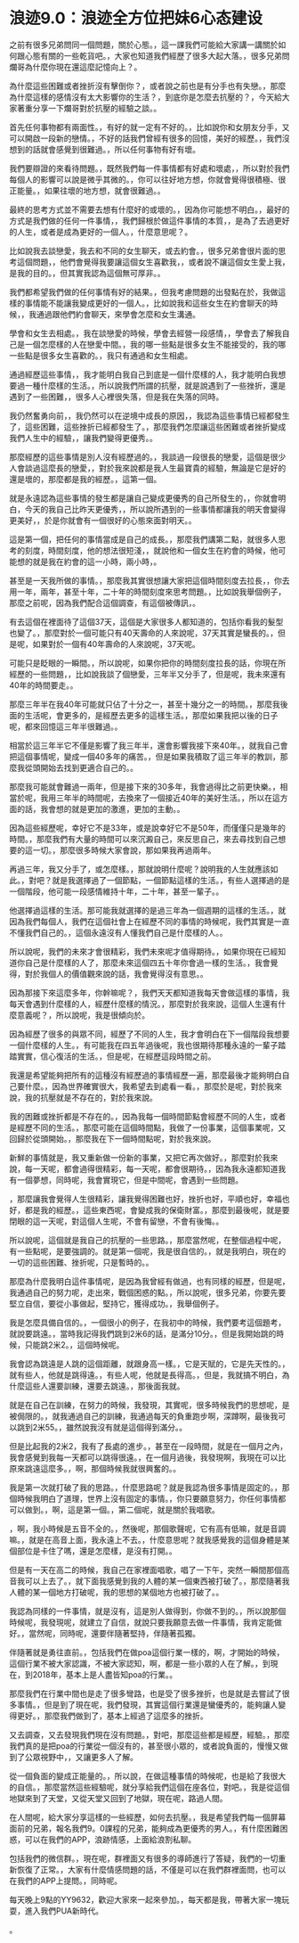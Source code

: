 # 浪迹9.0：浪迹全方位把妹6心态建设

之前有很多兄弟問同一個問題，關於心態。，這一課我們可能給大家講一講關於如何跟心態有關的一些乾貨吧。，大家也知道我們經歷了很多大起大落。，很多兄弟問爛哥為什麼你現在還這麼記憶向上？。

為什麼這些困難或者挫折沒有擊倒你？，或者說之前也是有分手也有失戀。，那麼為什麼這樣的感情沒有太大影響你的生活？，到底你是怎麼去抗壓的？，今天給大家著重分享一下爛哥對於抗壓的經驗之談。。

首先任何事物都有兩面性。，有好的就一定有不好的。，比如說你和女朋友分手，又可以開啟一段新的戀情。，不好的話我們曾經有很多的回憶，美好的經歷。，我們沒想到的話就會感覺到很難過。，所以任何事物有好有壞。

我們要辯證的來看待問題。，既然我們每一件事情都有好處和壞處，，所以對於我們每個人的影響可以說是微乎其微的。，你可以往好地方想，你就會覺得很積極、很正能量。，如果往壞的地方想，就會很難過。。

最終的思考方式並不需要去想有什麼好的或壞的。，因為你可能想不明白。，最好的方式是我們做的任何一件事情，，我們歸根於做這件事情的本質，，是為了去過更好的人生，或者是成為更好的一個人。，什麼意思呢？。

比如說我去談戀愛，我去和不同的女生聊天，或去約會。，很多兄弟會很片面的思考這個問題，，他們會覺得我要讓這個女生喜歡我，，或者說不讓這個女生愛上我，是我的目的。，但其實我認為這個無可厚非。。

我們都希望我們做的任何事情有好的結果。，但我考慮問題的出發點在於，我做這樣的事情能不能讓我變成更好的一個人。，比如說我和這些女生在約會聊天的時候，，我通過跟他們約會聊天，來學會怎麼和女生溝通。

學會和女生去相處。，我在談戀愛的時候，學會去經營一段感情，，學會去了解我自己是一個怎麼樣的人在戀愛中間。，我的哪一些點是很多女生不能接受的，我的哪一些點是很多女生喜歡的。，我只有通過和女生相處。

通過經歷這些事情，，我才能明白我自己到底是一個什麼樣的人，我才能明白我想要過一種什麼樣的生活。，所以說我們所謂的抗壓，就是說遇到了一些挫折，還是遇到了一些困難，，很多人心裡很失落，但是我在失落的同時。

我仍然奮勇向前，，我仍然可以在逆境中成長的原因，，我認為這些事情已經都發生了，這些困難，這些挫折已經都發生了。，那麼我們怎麼讓這些困難或者挫折變成我們人生中的經驗，，讓我們變得更優秀。。

那麼經歷的這些事情是別人沒有經歷過的。，我談過一段很長的戀愛，這個是很少人會談過這麼長的戀愛，，對於我來說都是我人生最寶貴的經驗，無論是它是好的還是壞的，那麼都是我的經歷。，這第一個。

就是永遠認為這些事情的發生都是讓自己變成更優秀的自己所發生的，，你就會明白，今天的我自己比昨天更優秀，，所以說所遇到的一些事情都讓我的明天會變得更美好，，於是你就會有一個很好的心態來面對明天。。

這是第一個，把任何的事情當成是自己的成長。，那麼我們講第二點，就很多人思考的刻度，時間刻度，他的想法很短淺，，就說他和一個女生在約會的時候，他可能想的就是我在約會的這一小時，兩小時，。

甚至是一天我所做的事情。，那麼我其實很想讓大家把這個時間刻度去拉長，，你去用一年，兩年，甚至十年，二十年的時間刻度來思考問題。，比如說我舉個例子，那麼之前呢，因為我們配合這個調查，有這個被傳訊，。

有去這個在裡面待了這個37天，這個是大家很多人都知道的，包括你看我的髮型也變了。，那麼對於一個可能只有40天壽命的人來說呢，37天其實是蠻長的。，但是呢，如果對於一個有40年壽命的人來說呢，37天呢。

可能只是眨眼的一瞬間。，所以說呢，如果你把你的時間刻度拉長的話，你現在所經歷的一些問題，，比如說我談了個戀愛，三年半又分手了，但是呢，我未來還有40年的時間要走。。

那麼三年半在我40年可能就只佔了十分之一，甚至十幾分之一的時間。，那麼我後面的生活呢，會更多的，是經歷去更多的這樣生活。，那麼如果我把以後的日子呢，都來回憶這三年半很難過。。

相當於這三年半它不僅是影響了我三年半，還會影響我接下來40年。，就我自己會把這個事情呢，變成一個40多年的痛苦。，但是如果我積取了這三年半的教訓，那麼我從頭開始去找到更適合自己的。。

那麼我可能就會難過一兩年，但是接下來的30多年，我會過得比之前更快樂。，相當於呢，我用三年半的時間呢，去換來了一個接近40年的美好生活。，所以在這方面的話，我會想的就是更加的激進，更加的主動。。

因為這些經歷呢，幸好它不是33年，或是說幸好它不是50年，而僅僅只是幾年的時間。，那麼我們有大量的時間可以來沉澱自己，來反思自己，來去尋找到自己想要的這一切。，那麼很多時候大家會說，那如果我再過兩年。

再過三年，我又分手了，或怎麼樣。，那就說明什麼呢？說明我的人生就應該如此。，對吧？就是我選擇過了一個節點，一個節點這樣的生活。，有些人選擇過的是一個階段，他可能一段感情維持十年，二十年，甚至一輩子。。

他選擇過這樣的生活。那可能我就選擇的是過三年為一個週期的這樣的生活。，就因為我們每個人，我們在這個社會上在經歷不同的事情的時候呢，我們其實是一直不懂我們自己的。，這個永遠沒有人懂我們自己是什麼樣的人。。

所以說呢，我們的未來才會很精彩，我們未來呢才值得期待。，如果你現在已經知道你自己是什麼樣的人了，那麼未來這個四五十年你會過一樣的生活。，我會覺得，對於我個人的價值觀來說的話，我會覺得沒有意思。。

因為那接下來這麼多年，你幹嘛呢？，我們天天都知道我每天會做這樣的事情，我每天會遇到什麼樣的人，經歷什麼樣的情況。，那麼對於我來說，這個人生還有什麼意義呢？，所以說呢，我是很傾向於。

因為經歷了很多的與眾不同，經歷了不同的人生，我才會明白在下一個階段我想要一個什麼樣的人生。，有可能我在四五年過後呢，我也很期待那種永遠的一輩子踏踏實實，信心復活的生活。，但是呢，在經歷這段時間之前。

我還是希望能夠把所有的這種沒有經歷過的事情經歷一遍，那麼最後才能夠明白自己要什麼。，因為世界確實很大，我希望去到處看一看。，那麼於是呢，對於我來說，我的抗壓就是不存在的，對於我來說。

我的困難或挫折都是不存在的。，因為我每一個時間節點會經歷不同的人生，或者是經歷不同的生活。，那麼可能在這個時間點，我做了一份事業，這個事業呢，又回歸於從頭開始。，那麼我在下一個時間點呢，對於我來說。

新鮮的事情就是，我又重新做一份新的事業，又把它再次做好。，那麼對於我來說，每一天呢，都會過得很精彩，每一天呢，都會很期待。，因為我永遠都知道我有一個夢想，同時呢，我會實現它，但是中間呢，會遇到一些問題。

，那麼讓我會覺得人生很精彩，讓我覺得困難也好，挫折也好，平順也好，幸福也好，都是我的經歷。，這些東西呢，會變成我的保衛財富。，那麼到最後呢，就是要閉眼的這一天呢，對這個人生呢，不會有留戀，不會有後悔。。

所以說呢，這個就是我自己的抗壓的一些思路。，那麼當然呢，在整個過程中呢，有一些點呢，是要強調的。就是第一個呢，我是很自信的。，就是我明白，現在的一切的這些困難、挫折呢，只是暫時的。。

那麼為什麼我明白這件事情呢，是因為我曾經有做過，也有同樣的經歷，但是呢，我通過自己的努力呢，走出來，戰個困惑的點。，所以說呢，很多兄弟，你要先要堅立自信，要從小事做起，堅持它，獲得成功。，我舉個例子。

我是怎麼具備自信的。，一個很小的例子，在我初中的時候，我們要考這個題考，就說要跳遠。，當時我記得我們跳到2米6的話，是滿分10分。，但是我開始跳的時候，只能跳2米2。，這個時候呢。

我會認為跳遠是人跳的這個距離，就跟身高一樣。，它是天賦的，它是先天性的。，就有些人，他就是跳得遠。，有些人呢，他就是長得高。，但是，我就搞不明白，為什麼這些人還要訓練，還要去跳遠。，那後面我就。

就是在自己在訓練，在努力的時候，我發現，其實呢，很多時候我們的思想呢，是被侷限的。，就我通過自己的訓練，我通過每天的負重跑步啊，深蹲啊，最後我可以跳到2米55。，雖然說我沒有就是這個得到滿分。。

但是比起我的2米2，我有了長處的進步。，甚至在一段時間，就是在一個月之內，我會感覺到我每一天都可以跳得很遠。，在一個月過後，我發現啊，我現在可以比原來跳遠這麼多。，啊，那個時候我就很興奮的。。

我是第一次就打破了我的思路。，什麼思路呢？就是我認為很多事情是固定的。，那個時候我明白了道理，世界上沒有固定的事情。，你只要願意努力，你任何事情都可以做到。，啊，這是第一個。，第二個呢，就是關於我唱歌。

，啊，我小時候是五音不全的。，然後呢，那個歌聲呢，它有高有低嘛，就是音調嘛。，就是在高音上面，我永遠上不去。，什麼意思呢？就我感覺我的這個身體是某個部位是卡住了嗎，還是怎麼樣，是沒有打開。。

但是有一天在高二的時候，我自己在家裡面唱歌，唱了一下午，突然一瞬間那個高音我可以上去了。，就下面我感覺到我的人體的某一個東西被打破了。，那麼隨著我人體的某一個地方打破呢，我的思想的某個地方也被打破了。。

我認為同樣的一件事情，就是沒有，這是別人做得到，你做不到的。，所以說那個時候呢，我發現呢，就建立了自信，就說只要我願意去做一件事情，我肯定能做好。，當然呢，同時呢，還要伴隨著堅持，伴隨著孤獨。

伴隨著就是勇往直前。，包括我們在做poa這個行業一樣的，啊，才開始的時候，這個行業不被大家認識，不被大家認知，啊，都是一些小眾的人在了解。，到現在，到2018年，基本上是人盡皆知poa的行業。。

那麼我們在行業中間也是走了很多彎路，也是受了很多挫折，也是就是去嘗試了很多事情。，但是到了現在呢，我們發現，其實這個行業還是蠻優秀的，能夠讓人變得更好。，那麼我們做到了，基本上經過了這麼多的挫折。

又去調查，又去發現我們現在沒有問題。，對吧，那麼這些都是經歷，經驗。，那麼我們真的是把poa的行業從一個沒有的，甚至很小眾的，或者說負面的，慢慢又做到了公眾視野中，，又讓更多人了解。

從一個負面的變成正能量的。，所以說，在做這種事情的時候呢，也是給了我很大的自信。，那麼當然這些經驗呢，就分享給我們這個在座各位，對吧。，我是從這個地獄來到了天堂，又從天堂又回到了地獄，現在呢，路過人間。

在人間呢，給大家分享這樣的一些經歷，如何去抗壓。，我是希望我們每一個屏幕面前的兄弟，報名我們9。0課程的兄弟，能夠成為更優秀的男人。，有什麼困難困惑，可以在我們的APP，浪跡情感，上面給浪割私聊。

包括我們的微信群。，現在呢，群裡面又有很多的導師進行了答疑，我們的一切重新恢復了正常。，大家有什麼情感問題的話，不僅是可以在我們群裡面問，也可以在我們的APP上提問。，同時呢。

每天晚上9點的YY9632，歡迎大家來一起來參加。，每天都是我，帶著大家一塊玩耍，進入我們PUA新時代。

。